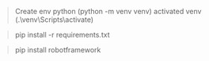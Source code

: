 > Create env python (python -m venv venv)
> activated venv (.\venv\Scripts\activate)
 
> pip install -r requirements.txt  

> pip install robotframework